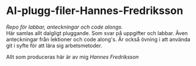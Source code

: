 # AI-plugg-filer-Hannes-Fredriksson
*Repo för labbar, anteckningar och code alongs.*   
Här samlas allt dalgligt pluggande. Som svar på uppgifter och labbar. Även anteckningar från lektioner och code along's.
Är också övning i att använda git i syfte för att lära sig arbetsmetoder.  


Allt som produceras här är av mig *Hannes Fredriksson* 
